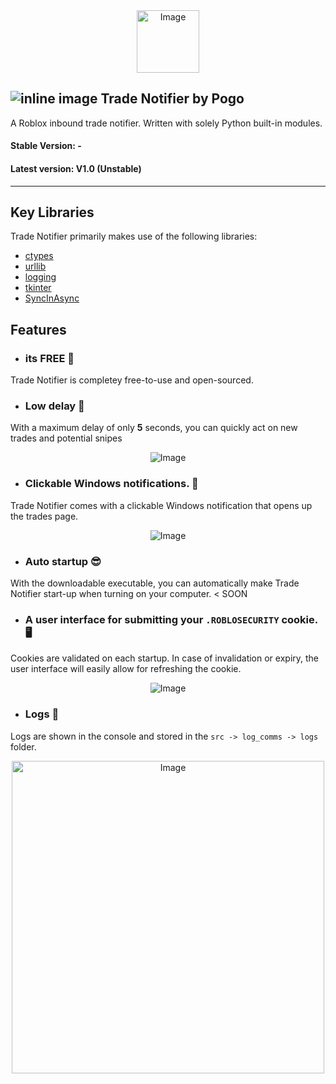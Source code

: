 <div align="center">
    <img src="https://github.com/PogoDigitalism/InboundTrades/assets/107322523/415df2c7-b185-4d9c-b3a3-42a385ad0059" alt="Image" width=100>
</div>

## ![inline image](https://github.com/PogoDigitalism/InboundTrades/assets/107322523/bb50198a-3446-4f17-8a8c-292f01bc1c9e) Trade Notifier by Pogo 
A Roblox inbound trade notifier. Written with solely Python built-in modules.
#### Stable Version: -
#### Latest version: V1.0 (Unstable)
___

## Key Libraries
Trade Notifier primarily makes use of the following libraries:
- [ctypes](https://docs.python.org/3/library/ctypes.html#module-ctypes)
- [urllib](https://docs.python.org/3/library/urllib.html#module-urllib)
- [logging](https://docs.python.org/3/library/logging.html#module-logging)
- [tkinter](https://docs.python.org/3/library/tkinter.html)
- [SyncInAsync](https://github.com/PogoDigitalism/SyncInAsync)

## Features
- ### its FREE 🎉
Trade Notifier is completey free-to-use and open-sourced.

- ### Low delay 🚀
With a maximum delay of only **5** seconds, you can quickly act on new trades and potential snipes
<div align="center">
    <img src="https://github.com/PogoDigitalism/InboundTrades/assets/107322523/37db636f-f838-456a-9916-4bc40dd45b73" alt="Image">
</div>

- ### Clickable Windows notifications. 🔗
Trade Notifier comes with a clickable Windows notification that opens up the trades page.

<div align="center">
    <img src="https://github.com/PogoDigitalism/TradeNotifier/assets/107322523/2c9e2548-6e10-491a-a4ac-b8c8f7196120" alt="Image">
</div>

- ### Auto startup 😎
With the downloadable executable, you can automatically make Trade Notifier start-up when turning on your computer. < SOON

- ### A user interface for submitting your `.ROBLOSECURITY` cookie. 🖥️
Cookies are validated on each startup. In case of invalidation or expiry, the user interface will easily allow for refreshing the cookie.
<div align="center">
    <img src="https://github.com/PogoDigitalism/InboundTrades/assets/107322523/4d21973b-476c-4bbd-8e3b-57db1ee5e207" alt="Image">
</div>


- ### Logs 🧾
Logs are shown in the console and stored in the `src -> log_comms -> logs` folder.

<div align="center">
    <img src="https://github.com/PogoDigitalism/TradeNotifier/assets/107322523/56218a1f-0b58-430c-a937-408e1eed4608" alt="Image" width=500>
</div>
